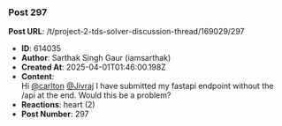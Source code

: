 ### Post 297
**Post URL**: /t/project-2-tds-solver-discussion-thread/169029/297
- **ID**: 614035
- **Author**: Sarthak Singh Gaur (iamsarthak)
- **Created At**: 2025-04-01T01:46:00.198Z
- **Content**:  
  Hi <a class="mention" href="/u/carlton">@carlton</a> <a class="mention" href="/u/jivraj">@Jivraj</a>
I have submitted my fastapi endpoint without the /api at the end.
Would this be a problem?
- **Reactions**: heart (2)
- **Post Number**: 297


